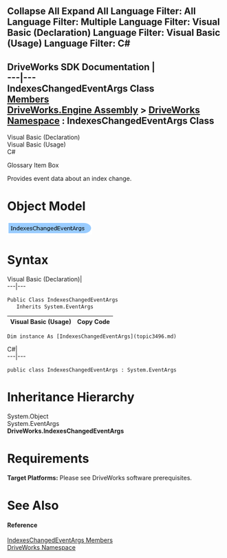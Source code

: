 Collapse All Expand All Language Filter: All  Language Filter: Multiple  Language Filter: Visual Basic (Declaration) Language Filter: Visual Basic (Usage) Language Filter: C#  
---  
DriveWorks SDK Documentation  |   
---|---  
IndexesChangedEventArgs Class   
[Members](topic3497.md)   
[DriveWorks.Engine Assembly](topic2156.md) > [DriveWorks Namespace](topic2159.md) : IndexesChangedEventArgs Class  
---  
  
Visual Basic (Declaration)    
Visual Basic (Usage)    
C# 

Glossary Item Box

Provides event data about an index change. 

# Object Model

![](dotnetdiagramimages/image150.png)

# Syntax

Visual Basic (Declaration)|   
---|---  
      
    
    Public Class IndexesChangedEventArgs 
       Inherits System.EventArgs  
  
Visual Basic (Usage)| Copy Code  
---|---  
      
    
    Dim instance As [IndexesChangedEventArgs](topic3496.md)  
  
C#|   
---|---  
      
    
    public class IndexesChangedEventArgs : System.EventArgs   
  
# Inheritance Hierarchy

System.Object  
System.EventArgs  
**DriveWorks.IndexesChangedEventArgs**  


# Requirements

**Target Platforms:** Please see DriveWorks software prerequisites.

# See Also

#### Reference

[IndexesChangedEventArgs Members](topic3497.md)   
[DriveWorks Namespace](topic2159.md)


